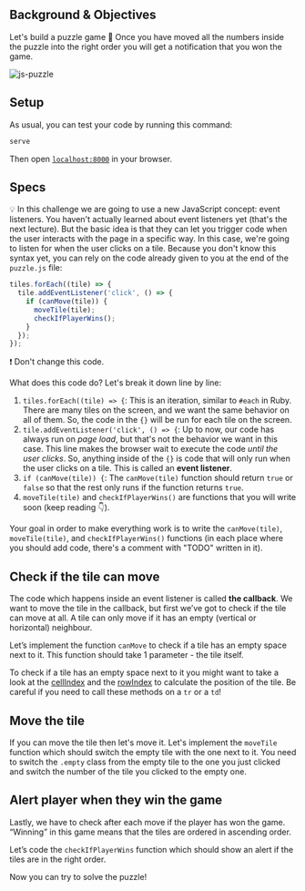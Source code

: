 ## Background & Objectives

Let's build a puzzle game 🧩
Once you have moved all the numbers inside the puzzle into the right order you will get a notification that you won the game.

![js-puzzle](https://raw.githubusercontent.com/lewagon/fullstack-images/master/frontend/js_puzzle.gif)

## Setup

As usual, you can test your code by running this command:

```bash
serve
```

Then open [`localhost:8000`](http://localhost:8000) in your browser.

## Specs

💡 In this challenge we are going to use a new JavaScript concept: event listeners. You haven't actually learned about event listeners yet (that's the next lecture). But the basic idea is that they can let you trigger code when the user interacts with the page in a specific way. In this case, we're going to listen for when the user clicks on a tile. Because you don't know this syntax yet, you can rely on the code already given to you at the end of the `puzzle.js` file:

```js
tiles.forEach((tile) => {
  tile.addEventListener('click', () => {
    if (canMove(tile)) {
      moveTile(tile);
      checkIfPlayerWins();
    }
  });
});
```

❗ Don't change this code.

What does this code do? Let's break it down line by line:

1. `tiles.forEach((tile) => {`: This is an iteration, similar to `#each` in Ruby. There are many tiles on the screen, and we want the same behavior on all of them. So, the code in the `{}` will be run for each tile on the screen.
2. `tile.addEventListener('click', () => {`: Up to now, our code has always run on _page load_, but that's not the behavior we want in this case. This line makes the browser wait to execute the code _until the user clicks_. So, anything inside of the `{}` is code that will only run when the user clicks on a tile. This is called an **event listener**.
3. `if (canMove(tile)) {`: The `canMove(tile)` function should return `true` or `false` so that the rest only runs if the function returns `true`.
4. `moveTile(tile)` and `checkIfPlayerWins()` are functions that you will write soon (keep reading 👇).

Your goal in order to make everything work is to write the `canMove(tile)`, `moveTile(tile)`, and `checkIfPlayerWins()` functions (in each place where you should add code, there's a comment with "TODO" written in it).

## Check if the tile can move

The code which happens inside an event listener is called **the callback**.
We want to move the tile in the callback, but first we’ve got to check if the tile can move at all. A tile can only move if it has an empty (vertical or horizontal) neighbour.

Let’s implement the function `canMove` to check if a tile has an empty space next to it.
This function should take 1 parameter - the tile itself.

To check if a tile has an empty space next to it you might want to take a look at the [cellIndex](http://help.dottoro.com/ljputote.php) and the [rowIndex](https://developer.mozilla.org/en-US/docs/Web/API/HTMLTableRowElement/rowIndex) to calculate the position of the tile.
Be careful if you need to call these methods on a `tr` or a `td`!

## Move the tile

If you can move the tile then let's move it. Let's implement the `moveTile` function which should switch the empty tile with the one next to it. You need to switch the `.empty` class from the empty tile to the one you just clicked and switch the number of the tile you clicked to the empty one.

## Alert player when they win the game

Lastly, we have to check after each move if the player has won the game. “Winning” in this game means that the tiles are ordered in ascending order.

Let’s code the `checkIfPlayerWins` function which should show an alert if the tiles are in the right order.

Now you can try to solve the puzzle!
